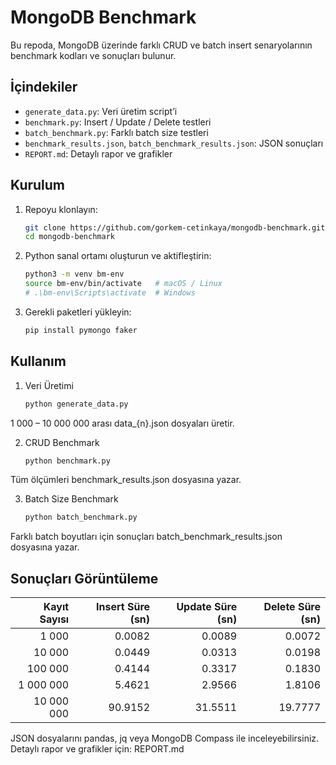 # MongoDB Benchmark

Bu repoda, MongoDB üzerinde farklı CRUD ve batch insert senaryolarının benchmark kodları ve sonuçları bulunur.

## İçindekiler
- `generate_data.py`: Veri üretim script’i  
- `benchmark.py`: Insert / Update / Delete testleri  
- `batch_benchmark.py`: Farklı batch size testleri  
- `benchmark_results.json`, `batch_benchmark_results.json`: JSON sonuçları  
- `REPORT.md`: Detaylı rapor ve grafikler

## Kurulum

1. Repoyu klonlayın:
     ```bash
   git clone https://github.com/gorkem-cetinkaya/mongodb-benchmark.git
   cd mongodb-benchmark
   ```

2. Python sanal ortamı oluşturun ve aktifleştirin:
   ```bash
   python3 -m venv bm-env
   source bm-env/bin/activate   # macOS / Linux
   # .\bm-env\Scripts\activate  # Windows
   ```
   
3. Gerekli paketleri yükleyin:
   ```bash
   pip install pymongo faker
   ```

## Kullanım

1. Veri Üretimi
   ```bash
   python generate_data.py
   ```
1 000 – 10 000 000 arası data_{n}.json dosyaları üretir.

2. CRUD Benchmark
   ```bash
   python benchmark.py
   ```
Tüm ölçümleri benchmark_results.json dosyasına yazar.

3. Batch Size Benchmark
   ```bash
   python batch_benchmark.py
   ```
Farklı batch boyutları için sonuçları batch_benchmark_results.json dosyasına yazar.

## Sonuçları Görüntüleme

| Kayıt Sayısı | Insert Süre (sn) | Update Süre (sn) | Delete Süre (sn) |
| -----------: | ---------------: | ---------------: | ---------------: |
|        1 000 |           0.0082 |           0.0089 |           0.0072 |
|       10 000 |           0.0449 |           0.0313 |           0.0198 |
|      100 000 |           0.4144 |           0.3317 |           0.1830 |
|    1 000 000 |           5.4621 |           2.9566 |           1.8106 |
|   10 000 000 |          90.9152 |          31.5511 |          19.7777 |

JSON dosyalarını pandas, jq veya MongoDB Compass ile inceleyebilirsiniz.
Detaylı rapor ve grafikler için: REPORT.md



